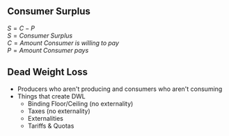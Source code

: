## Consumer Surplus
$S=C-P$\
$S = Consumer \; Surplus$\
$C = Amount \; Consumer \; is \; willing \; to \; pay$\
$P = Amount \; Consumer \; pays$

## Dead Weight Loss
- Producers who aren't producing and consumers who aren't consuming
- Things that create DWL
	- Binding Floor/Ceiling (no externality)
	- Taxes (no externality)
	- Externalities
	- Tariffs & Quotas
